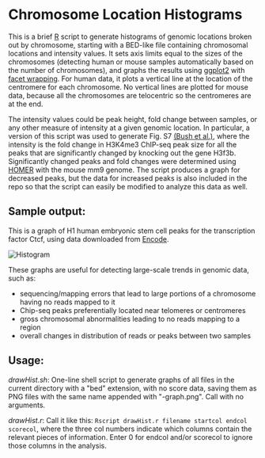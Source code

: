 Chromosome Location Histograms
=====


This is a brief [R][R] script to generate histograms of genomic locations broken out by chromosome, starting with a BED-like file containing chromosomal locations and intensity values. It sets axis limits equal to the sizes of the chromosomes (detecting human or mouse samples automatically based on the number of chromosomes), and graphs the results using [ggplot2][ggplot2] with [facet wrapping][facet wrapping]. For human data, it plots a vertical line at the location of the centromere for each chromosome. No vertical lines are plotted for mouse data, because all the chromosomes are telocentric so the centromeres are at the end. 

The intensity values could be peak height, fold change between samples, or any other measure of intensity at a given genomic location. In particular, a version of this script was used to generate Fig. S7 [(Bush et al.)][Bush], where the intensity is the fold change in H3K4me3 ChIP-seq peak size for all the peaks that are significantly changed by knocking out the gene H3f3b. Significantly changed peaks and fold changes were determined using [HOMER][HOMER] with the mouse mm9 genome. The script produces a graph for decreased peaks, but the data for increased peaks is also included in the repo so that the script can easily be modified to analyze this data as well. 

Sample output: 
-------

This is a graph of H1 human embryonic stem cell peaks for the transcription factor Ctcf, using data downloaded from [Encode][Encode].

![Histogram](https://raw.github.com/biobonnie/ChromosomeHistogram/master/Data/EncodeH1CtcfPeaks.png)

These graphs are useful for detecting large-scale trends in genomic data, such as:
 - sequencing/mapping errors that lead to large portions of a chromosome having no reads mapped to it
 - Chip-seq peaks preferentially located near telomeres or centromeres
 - gross chromosomal abnormalities leading to no reads mapping to a region
 - overall changes in distribution of reads or peaks between two samples

Usage:
-----

*drawHist.sh*: One-line shell script to generate graphs of all files in the current directory with a "bed" extension, with no score data, saving them as PNG files with the same name appended with "-graph.png". Call with no arguments.

*drawHist.r*: Call it like this: `Rscript drawHist.r filename startcol endcol scorecol`, where the three col numbers indicate which columns contain the relevant pieces of information. Enter 0 for endcol and/or scorecol to ignore those columns in the analysis. 

[R]: http://cran.r-project.org
[ggplot2]: http://ggplot2.org
[facet wrapping]: http://wiki.stdout.org/rcookbook/Graphs/Facets%20(ggplot2)/
[Bush]: https://www.pubmedcentral.nih.gov/pmc/articles/PMC3635903/
[HOMER]: http://biowhat.ucsd.edu/homer/index.html
[Encode]: http://encodeproject.org